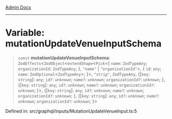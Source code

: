 [Admin Docs](/)

***

# Variable: mutationUpdateVenueInputSchema

> `const` **mutationUpdateVenueInputSchema**: `ZodEffects`\<`ZodObject`\<`extendShape`\<`Pick`\<\{ `name`: `ZodTypeAny`; `organizationId`: `ZodTypeAny`; \}, `"name"` \| `"organizationId"`\>, \{ `id`: `any`; `name`: `ZodOptional`\<`ZodTypeAny`\>; \}\>, `"strip"`, `ZodTypeAny`, \{[`key`: `string`]: `any`; `id?`: `unknown`; `name?`: `unknown`; `organizationId?`: `unknown`; \}, \{[`key`: `string`]: `any`; `id?`: `unknown`; `name?`: `unknown`; `organizationId?`: `unknown`; \}\>, \{[`key`: `string`]: `any`; `id?`: `unknown`; `name?`: `unknown`; `organizationId?`: `unknown`; \}, \{[`key`: `string`]: `any`; `id?`: `unknown`; `name?`: `unknown`; `organizationId?`: `unknown`; \}\>

Defined in: src/graphql/inputs/MutationUpdateVenueInput.ts:5
